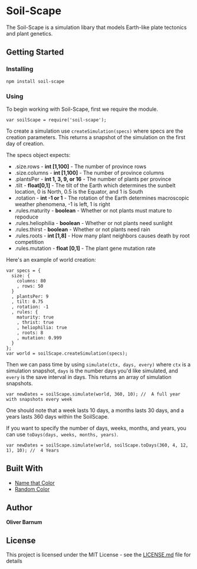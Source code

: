 # Soil-Scape

The Soil-Scape is a simulation libary that models Earth-like plate tectonics and plant genetics. 

## Getting Started

### Installing

```
npm install soil-scape
```
### Using

To begin working with Soil-Scape, first we require the module.
```
var soilScape = require('soil-scape');
```
To create a simulation use `createSimulation(specs)` where specs are the creation parameters. This returns a snapshot of the simulation on the first day of creation. 

The specs object expects:
* .size.rows - **int [1,100]** - The number of province rows
* .size.columns - **int [1,100]** - The number of province columns
* .plantsPer - **int 1, 3, 9, or 16** - The number of plants per province
* .tilt - **float[0,1]** - The tilt of the Earth which determines the sunbelt location, 0 is North, 0.5 is the Equator, and 1 is South
* .rotation - **int -1 or 1** - The rotation of the Earth determines macroscopic weather phenomena, -1 is left, 1 is right
* .rules.maturity - **boolean** - Whether or not plants must mature to repoduce 
* .rules.heliophilia - **boolean** - Whether or not plants need sunlight
* .rules.thirst - **boolean** - Whether or not plants need rain
* .rules.roots - **int [1,8]** - How many plant neighbors causes death by root competition
* .rules.mutation - **float [0,1]** - The plant gene mutation rate

Here's an example of world creation:
```
var specs = {
  size: {
    columns: 80
    , rows: 50
  }
  , plantsPer: 9
  , tilt: 0.75
  , rotation: -1
  , rules: {
    maturity: true
    , thrist: true
    , heliophilia: true
    , roots: 8
    , mutation: 0.999
  }
};
var world = soilScape.createSimulation(specs);
```

Then we can pass time by using `simulate(ctx, days, every)` where `ctx` is a simulation snapshot, `days` is the number days you'd like simulated, and `every` is the save interval in days. This returns an array of simulation snapshots.
```
var newDates = soilScape.simulate(world, 360, 10); //  A full year with snapshots every week
```
One should note that a week lasts 10 days, a months lasts 30 days, and a years lasts 360 days within the SoilScape. 

If you want to specify the number of days, weeks, months, and years, you can use `toDays(days, weeks, months, years)`.
```
var newDates = soilScape.simulate(world, soilScape.toDays(360, 4, 12, 1), 10); //  4 Years
```

## Built With

* [Name that Color](http://chir.ag/projects/name-that-color/) 
* [Random Color](https://randomcolor.llllll.li/)

## Author

**Oliver Barnum** 

## License

This project is licensed under the MIT License - see the [LICENSE.md](LICENSE.md) file for details